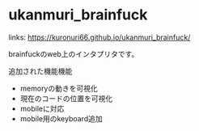 # ukanmuri_brainfuck
links: https://kuronuri66.github.io/ukanmuri_brainfuck/

brainfuckのweb上のインタプリタです。

追加された機能機能
* memoryの動きを可視化
* 現在のコードの位置を可視化
* mobileに対応
* mobile用のkeyboard追加
